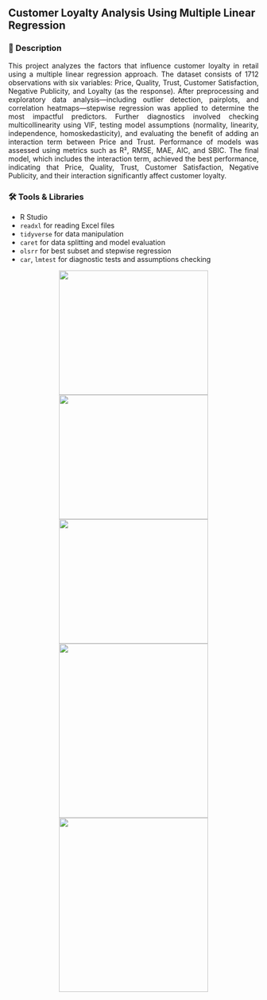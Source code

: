 ## Customer Loyalty Analysis Using Multiple Linear Regression

### 📄 Description
<div align="justify">

This project analyzes the factors that influence customer loyalty in retail using a multiple linear regression approach. The dataset consists of 1712 observations with six variables: Price, Quality, Trust, Customer Satisfaction, Negative Publicity, and Loyalty (as the response). After preprocessing and exploratory data analysis—including outlier detection, pairplots, and correlation heatmaps—stepwise regression was applied to determine the most impactful predictors. Further diagnostics involved checking multicollinearity using VIF, testing model assumptions (normality, linearity, independence, homoskedasticity), and evaluating the benefit of adding an interaction term between Price and Trust. Performance of models was assessed using metrics such as R², RMSE, MAE, AIC, and SBIC. The final model, which includes the interaction term, achieved the best performance, indicating that Price, Quality, Trust, Customer Satisfaction, Negative Publicity, and their interaction significantly affect customer loyalty.

</div>

### 🛠 Tools & Libraries
- R Studio 
- `readxl` for reading Excel files  
- `tidyverse` for data manipulation  
- `caret` for data splitting and model evaluation  
- `olsrr` for best subset and stepwise regression  
- `car`, `lmtest` for diagnostic tests and assumptions checking

<div align='center'>

  <img src="https://github.com/user-attachments/assets/b6a95700-b7d4-4f5e-8b86-874c6c703764" width="300" height="250" />
  <img src="https://github.com/user-attachments/assets/f7343059-e50e-46aa-bc58-90f056ba18ba" width="300" height="250" />
  <img src="https://github.com/user-attachments/assets/3ffcd459-f514-43bb-a93d-5a601832e7ed" width="300" height="250" />
  <img src="https://github.com/user-attachments/assets/29a85957-0269-42ed-936c-e4daa5f0f4c0" width="300" height="350" />
  <img src="https://github.com/user-attachments/assets/b468c58a-1d89-4bef-95ef-dfacf6fae36d" width="300" height="350" />

</div>

